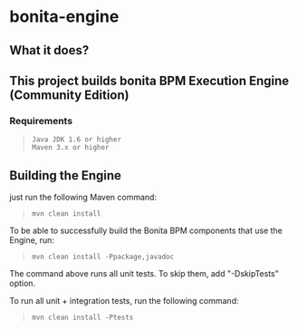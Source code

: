 bonita-engine
=============

What it does?
-------------
This project builds bonita BPM Execution Engine (Community Edition)
--------------

### Requirements
>     Java JDK 1.6 or higher
>     Maven 3.x or higher

Building the Engine
-----------------
just run the following Maven command:
>     mvn clean install

To be able to successfully build the Bonita BPM components that use the Engine, run:
>     mvn clean install -Ppackage,javadoc

The command above runs all unit tests. To skip them, add "-DskipTests" option.

To run all unit + integration tests, run the following command:
>     mvn clean install -Ptests
